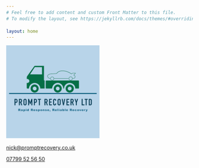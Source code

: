 ```yaml
---
# Feel free to add content and custom Front Matter to this file.
# To modify the layout, see https://jekyllrb.com/docs/themes/#overriding-theme-defaults

layout: home
---
```


<img src="/assets/images/promptrecovery-logo-3-1024x1024.png" style="width: 50%">

<p><a href="mailto:nick@promptrecovery.co.uk">nick@promptrecovery.co.uk</a></p>

<p><a href="tel:07799525650">07799 52 56 50</a></p>
